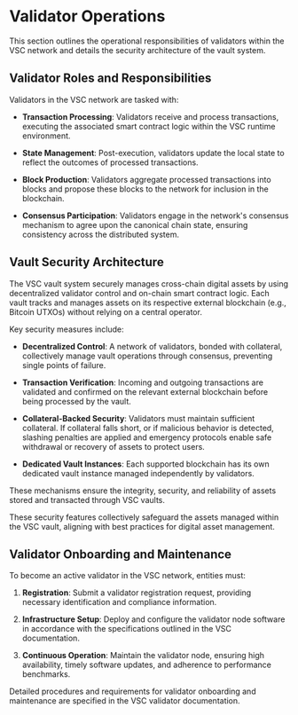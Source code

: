 # Validator Operations 

This section outlines the operational responsibilities of validators within the VSC network and details the security architecture of the vault system.

## Validator Roles and Responsibilities

Validators in the VSC network are tasked with:

- **Transaction Processing**: Validators receive and process transactions, executing the associated smart contract logic within the VSC runtime environment.

- **State Management**: Post-execution, validators update the local state to reflect the outcomes of processed transactions.

- **Block Production**: Validators aggregate processed transactions into blocks and propose these blocks to the network for inclusion in the blockchain.

- **Consensus Participation**: Validators engage in the network's consensus mechanism to agree upon the canonical chain state, ensuring consistency across the distributed system.



## Vault Security Architecture



The VSC vault system securely manages cross-chain digital assets by using decentralized validator control and on-chain smart contract logic. Each vault tracks and manages assets on its respective external blockchain (e.g., Bitcoin UTXOs) without relying on a central operator.

Key security measures include:

- **Decentralized Control**: A network of validators, bonded with collateral, collectively manage vault operations through consensus, preventing single points of failure.

- **Transaction Verification**: Incoming and outgoing transactions are validated and confirmed on the relevant external blockchain before being processed by the vault.

- **Collateral-Backed Security**: Validators must maintain sufficient collateral. If collateral falls short, or if malicious behavior is detected, slashing penalties are applied and emergency protocols enable safe withdrawal or recovery of assets to protect users.

- **Dedicated Vault Instances**: Each supported blockchain has its own dedicated vault instance managed independently by validators.

These mechanisms ensure the integrity, security, and reliability of assets stored and transacted through VSC vaults.


 These security features collectively safeguard the assets managed within the VSC vault, aligning with best practices for digital asset management.

## Validator Onboarding and Maintenance

To become an active validator in the VSC network, entities must:

1. **Registration**: Submit a validator registration request, providing necessary identification and compliance information.

2. **Infrastructure Setup**: Deploy and configure the validator node software in accordance with the specifications outlined in the VSC documentation.

3. **Continuous Operation**: Maintain the validator node, ensuring high availability, timely software updates, and adherence to performance benchmarks.

 Detailed procedures and requirements for validator onboarding and maintenance are specified in the VSC validator documentation.
